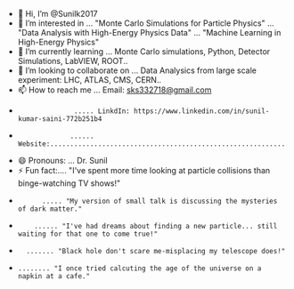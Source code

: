 - 👋 Hi, I’m @Sunilk2017
- 👀 I’m interested in ... "Monte Carlo Simulations for Particle Physics"
                        ... "Data Analysis with High-Energy Physics Data"
                        ... "Machine Learning in High-Energy Physics"
- 🌱 I’m currently learning ... Monte Carlo simulations, Python, Detector Simulations, LabVIEW, ROOT.. 
- 💞️ I’m looking to collaborate on ... Data Analysics from large scale experiment: LHC, ATLAS, CMS, CERN..
- 📫 How to reach me ... Email: sks332718@gmail.com
-                   ..... LinkdIn: https://www.linkedin.com/in/sunil-kumar-saini-772b251b4
-                  ...... Website:...........................................................
- 😄 Pronouns: ...  Dr. Sunil  
- ⚡ Fun fact:.... "I've spent more time looking at particle collisions than binge-watching TV shows!"
-           ..... "My version of small talk is discussing the mysteries of dark matter."
-         ...... "I've had dreams about finding a new particle... still waiting for that one to come true!"
-       ....... "Black hole don't scare me-misplacing my telescope does!"
-     ........ "I once tried calcuting the age of the universe on a napkin at a cafe."
<!---
Sunilk2017/Sunilk2017 is a ✨ special ✨ repository because its `README.md` (this file) appears on your GitHub profile.
You can click the Preview link to take a look at your changes.
--->
